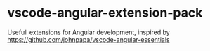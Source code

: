 # vscode-angular-extension-pack
Usefull extensions for Angular development, inspired by https://github.com/johnpapa/vscode-angular-essentials
